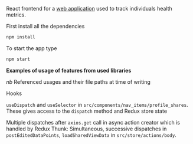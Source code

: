 React frontend for a [web application](http://mysite.com) used to track individuals health metrics.

First install all the dependencies

```sh
npm install
```

To start the app type
```sh
npm start
```

**Examples of usage of features from used libraries**

*nb* Referenced usages and their file paths at time of writing

Hooks

`useDispatch` and `useSelector` in `src/components/nav_items/profile_shares`. 
These gives access to the `dispatch` method and Redux store state

Multiple dispatches after `axios.get` call in async action creator which is handled by Redux Thunk: 
Simultaneous, successive dispatches in `postEditedDataPoints`, `loadSharedViewData` in `src/store/actions/body`. 

